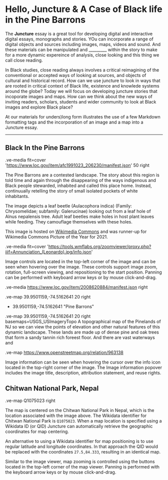 # Hello, Juncture & A Case of Black life in the Pine Barrons

The **Juncture** essay is a great tool for developing digital and interactive digital essays, monographs and stories. YOu can incorporate a range of digital objects and sources including images, maps, videos and sound. And these materials can be manipulated and _________ within the story to make for a more dynamic expereince of analysis, close looking and this thing we call close reading. 

In Black studies, close reading always involves a critical reimagining of the conventional or accepted ways of looking at sources, and objects of cultural and historical record. How can we use juncture to look in ways that are rooted in critical context of Black life, existence and knowlede systems around the globe? Today we will focus on developing juncture stories that incoporate images and maps. How can we think about the new ways of inviting readers, scholars, students and wider community to look at Black images and explore Black place? 

At our materials for unders)long form illustrates the use of a few Markdown formatting tags and the incorporation of an image and a map into a Juncture essay.

---



## Black In the Pine Barrons

.ve-media fit=cover 'https://www.loc.gov/item/afc1991023_206230/manifest.json' 50 right

The Pine Barrons are a contested landscape. The story about this region is told time and again through the disappearing of the ways indigenous and Black people stewarded, inhabited and called this place home. Instead, continuually retelling the story of small isolated pockets of white inhabitants. 








The image depicts a leaf beetle (Aulacophora indica) (Family: Chrysomelidae; subfamily: Galerucinae) looking out from a leaf hole of Alnus nepalensis tree. Adult leaf beetles make holes in host plant leaves while feeding. They camouflage themselves with these holes.

This image is hosted on [Wikimedia Commons](https://commons.wikimedia.org/wiki/File:The_Bug_Peek.jpg) and was runner-up for Wikimedia Commons Picture of the Year for 2021.

.ve-media fit=cover 'https://tools.wmflabs.org/zoomviewer/proxy.php?iiif=Annunciation_(Leonardo).jpg/info.json'


Image controls are located in the top-left corner of the image and can be seen when hovering over the image.  These controls support image zoom, rotation, full-screen viewing, and repositioning to the start position.  Panning can be performed with keyboard arrow keys or by mouse click-and-drag.

.ve-media https://www.loc.gov/item/2008620884/manifest.json right

.ve-map 39.9501159,-74.5162641 20 right  
- 39.9501159,-74.5162641 "Pine Barrons"


.ve-map 39.9501159,-74.5162641 20 right basemaps=USGS_USImageryTopo
A topographical map of the Pinelands of NJ so we can view the points of elevation and other natural features of this dynamic landscape. These lands are made up of dense pine and oak trees that form a sandy tannin rich foreest floor. And there are vast waterways and 

.ve-map https://www.openstreetmap.org/relation/963138 



Image information can be seen when hovering the cursor over the info icon located in the top-right corner of the image.  The Image information popover includes the image title, description, attribution statement, and reuse rights.

## Chitwan National Park, Nepal

.ve-map Q1075023 right

The map is centered on the Chitwan National Park in Nepal, which is the location associated with the image above.  The Wikidata identifier for Chitwan National Park is `Q1075023`.  When a map location is specified using a Wikidata ID (or QID) Juncture can automatically retrieve the geographic coordinates for map centering.

An alternative to using a Wikidata identifier for map positioning is to use regular latitude and longitude coordinates.  In that approach the QID would be replaced with the coordinates `27.5,84.333`, resulting in an identical map.

Similar to the image viewer, map zooming is controlled using the buttons located in the top-left corner of the map viewer.  Panning is performed with the keyboard arrow keys or by mouse click-and-drag.
